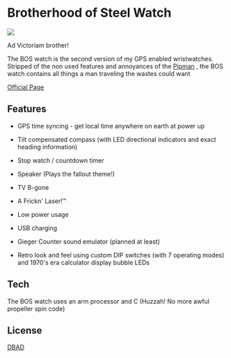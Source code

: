 Brotherhood of Steel Watch
========================
![ ](https://random-hackery.net/gitImages/1lzmw3d.png "Ad Victoriam!")

Ad Victoriam brother!

The BOS watch is the second version of my GPS enabled wristwatches. Stripped of the non used features and annoyances of the [Pipman](https://www.random-hackery.net/post/pipman-gps-watch/) , the BOS watch contains all things a man traveling the wastes could want

[Official Page](https://random-hackery.net/post/bos-watch/)

Features
---------------
- GPS time syncing - get local time anywhere on earth at power up

- Tilt compensated compass (with LED directional indicators and exact heading information)

- Stop watch / countdown timer

- Speaker (Plays the fallout theme!)

- TV B-gone

- A Frickn' Laser!&trade;

- Low power usage

- USB charging


-  Gieger Counter sound emulator (planned at least)

- Retro look and feel using custom DIP switches (with 7 operating modes) and 1970's era calculator display bubble LEDs


Tech
---------
The BOS watch uses an arm processor and C (Huzzah! No more awful propeller spin code)

License
----------
[DBAD](https://github.com/philsturgeon/dbad/blob/master/LICENSE-en.md) 




